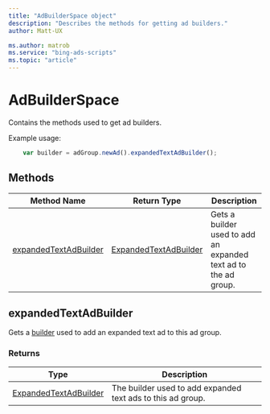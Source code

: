 ```yaml
---
title: "AdBuilderSpace object"
description: "Describes the methods for getting ad builders."
author: Matt-UX

ms.author: matrob
ms.service: "bing-ads-scripts"
ms.topic: "article"
---
```


# AdBuilderSpace

Contains the methods used to get ad builders.



Example usage:
```javascript
    var builder = adGroup.newAd().expandedTextAdBuilder();
```


## Methods
|Method Name|Return Type|Description|
|-|-|-
[expandedTextAdBuilder](#expandedTextAdBuilder)|[ExpandedTextAdBuilder](ExpandedTextAdBuilder.md)|Gets a builder used to add an expanded text ad to the ad group.


## <a name="expandedTextAdBuilder"></a>expandedTextAdBuilder
Gets a [builder](../concepts/builders.md) used to add an expanded text ad to this ad group.

### Returns

|Type|Description|
|-|-
[ExpandedTextAdBuilder](ExpandedTextAdBuilder.md)|The builder used to add expanded text ads to this ad group.
